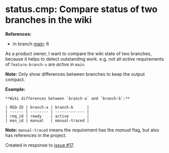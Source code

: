 # status.cmp: Compare status of two branches in the wiki

**References:**

- in branch [main](https://github.com/mhatzl/mantra/tree/main): 6

As a product owner, I want to compare the wiki state of two branches,
because it helps to detect outstanding work.
e.g. not all *active* requirements of `feature-branch-x` are *active* in `main`.

**Note:** Only show differences between branches to keep the output compact.

**Example:**

```
**Wiki differences between `branch-a` and `branch-b`:**

| REQ-ID | branch-a | branch-b      |
| ------ | -------- | ------------- |
| req_id | ready    | active        |
| man_id | manual   | manual-traced |
```

**Note:** `manual-traced` means the requirement has the *manual* flag, but also has references in the project.

Created in response to [issue #17](https://github.com/mhatzl/mantra/issues/17).
